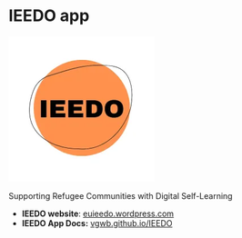 # IEEDO app

![](docs/assets/img/IEEDO_icon.webp)

Supporting Refugee Communities with Digital Self-Learning

- **IEEDO website**: [euieedo.wordpress.com](https://euieedo.wordpress.com/)  
- **IEEDO App Docs:** [vgwb.github.io/IEEDO](http://vgwb.github.io/IEEDO)
